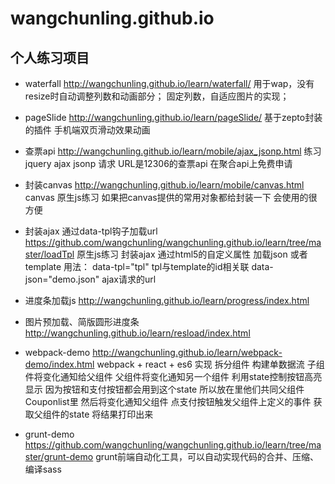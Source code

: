 # wangchunling.github.io
## 个人练习项目
* waterfall
  http://wangchunling.github.io/learn/waterfall/
  用于wap，没有resize时自动调整列数和动画部分；
  固定列数，自适应图片的实现；
* pageSlide
  http://wangchunling.github.io/learn/pageSlide/
  基于zepto封装的插件 手机端双页滑动效果动画
  
* 查票api
  http://wangchunling.github.io/learn/mobile/ajax_jsonp.html
  练习jquery ajax jsonp 请求 URL是12306的查票api 在聚合api上免费申请
  
* 封装canvas
  http://wangchunling.github.io/learn/mobile/canvas.html
  canvas 原生js练习 如果把canvas提供的常用对象都给封装一下 会使用的很方便
  
* 封装ajax 通过data-tpl钩子加载url
  https://github.com/wangchunling/wangchunling.github.io/learn/tree/master/loadTpl
  原生js练习  封装ajax  通过html5的自定义属性 加载json 或者template
  用法： data-tpl="tpl"   tpl与template的id相关联
        data-json="demo.json"  ajax请求的url
* 进度条加载js
  http://wangchunling.github.io/learn/progress/index.html
  
* 图片预加载、简版圆形进度条
  http://wangchunling.github.io/learn/resload/index.html
  
* webpack-demo
  http://wangchunling.github.io/learn/webpack-demo/index.html
  webpack + react + es6 实现
  拆分组件 构建单数据流 子组件将变化通知给父组件  父组件将变化通知另一个组件
  利用state控制按钮高亮显示 因为按钮和支付按钮都会用到这个state 所以放在里他们共同父组件Couponlist里
  然后将变化通知父组件
  点支付按钮触发父组件上定义的事件 获取父组件的state
  将结果打印出来
  
* grunt-demo 
  https://github.com/wangchunling/wangchunling.github.io/learn/tree/master/grunt-demo
  grunt前端自动化工具，可以自动实现代码的合并、压缩、编译sass







